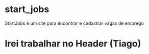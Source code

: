 # start_jobs
StartJobs é um site para encontrar e cadastrar vagas de emprego
# Irei trabalhar no Header (Tiago)